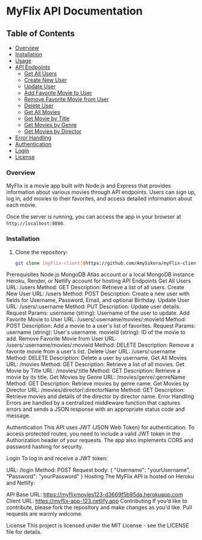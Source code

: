 # MyFlix API Documentation

## Table of Contents

- [Overview](#overview)
- [Installation](#installation)
- [Usage](#usage)
- [API Endpoints](#api-endpoints)
  - [Get All Users](#get-all-users)
  - [Create New User](#create-new-user)
  - [Update User](#update-user)
  - [Add Favorite Movie to User](#add-favorite-movie-to-user)
  - [Remove Favorite Movie from User](#remove-favorite-movie-from-user)
  - [Delete User](#delete-user)
  - [Get All Movies](#get-all-movies)
  - [Get Movie by Title](#get-movie-by-title)
  - [Get Movies by Genre](#get-movies-by-genre)
  - [Get Movies by Director](#get-movies-by-director)
- [Error Handling](#error-handling)
- [Authentication](#authentication)
- [Login](#login)
- [License](#license)

### Overview

MyFlix is a movie app built with Node.js and Express that provides information about various movies through API endpoints. Users can sign up, log in, add movies to their favorites, and access detailed information about each movie.

Once the server is running, you can access the app in your browser at `http://localhost:8080`.

### Installation

1. Clone the repository:
   ```bash
   git clone [myFlix-client](https://github.com/AmySikora/myFlix-client)

Prerequisites
Node.js
MongoDB Atlas account or a local MongoDB instance
Heroku, Render, or Netlify account for hosting
API Endpoints
Get All Users
URL: /users
Method: GET
Description: Retrieve a list of all users.
Create New User
URL: /users
Method: POST
Description: Create a new user with fields for Username, Password, Email, and optional Birthday.
Update User
URL: /users/:username
Method: PUT
Description: Update user details.
Request Params:
username (string): Username of the user to update.
Add Favorite Movie to User
URL: /users/:username/movies/:movieId
Method: POST
Description: Add a movie to a user's list of favorites.
Request Params:
username (string): User's username.
movieId (string): ID of the movie to add.
Remove Favorite Movie from User
URL: /users/:username/movies/:movieId
Method: DELETE
Description: Remove a favorite movie from a user's list.
Delete User
URL: /users/:username
Method: DELETE
Description: Delete a user by username.
Get All Movies
URL: /movies
Method: GET
Description: Retrieve a list of all movies.
Get Movie by Title
URL: /movies/:title
Method: GET
Description: Retrieve a movie by its title.
Get Movies by Genre
URL: /movies/genre/:genreName
Method: GET
Description: Retrieve movies by genre name.
Get Movies by Director
URL: /movies/director/:directorName
Method: GET
Description: Retrieve movies and details of the director by director name.
Error Handling
Errors are handled by a centralized middleware function that captures errors and sends a JSON response with an appropriate status code and message.

Authentication
This API uses JWT (JSON Web Token) for authentication. To access protected routes, you need to include a valid JWT token in the Authorization header of your requests. The app also implements CORS and password hashing for security.

Login
To log in and receive a JWT token:

URL: /login
Method: POST
Request body: { "Username": "yourUsername", "Password": "yourPassword" }
Hosting
The MyFlix API is hosted on Heroku and Netlify:

API Base URL: https://myflixmovies123-d3669f5b95da.herokuapp.com
Client URL: https://myflix-app-123.netlify.app
Contributing
If you’d like to contribute, please fork the repository and make changes as you'd like. Pull requests are warmly welcome.

License
This project is licensed under the MIT License - see the LICENSE file for details.
